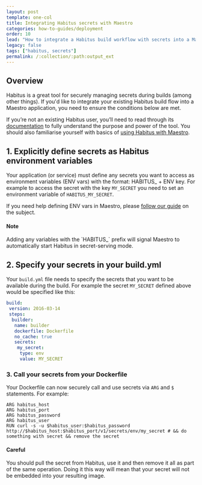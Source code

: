 ```yaml
---
layout: post
template: one-col
title: Integrating Habitus secrets with Maestro
categories: how-to-guides/deployment
order: 10
lead: "How to integrate a Habitus build workflow with secrets into a Maestro application"
legacy: false
tags: ["habitus, secrets"]
permalink: /:collection/:path:output_ext
---
```


## Overview

Habitus is a great tool for securely managing secrets during builds (among other things). If you'd like to integrate your existing Habitus build flow into a Maestro application, you need to ensure the conditions below are met.

If you’re not an existing Habitus user, you’ll need to read through its [documentation](http://www.habitus.io/) to fully understand the purpose and power of the tool. You should also familiarise yourself with basics of [using Habitus with Maestro](/maestro/how-to-guides/deployment/docker-service-configuration.html#using-habitus-for-builds).

## 1. Explicitly define secrets as Habitus environment variables

Your application (or service) must define any secrets you want to access as environment variables (ENV vars) with the format: HABITUS_ + ENV key. For example to access the secret with the key `MY_SECRET` you need to set an environment variable of `HABITUS_MY_SECRET`.

If you need help defining ENV vars in Maestro, please [follow our guide](/maestro/tutorials/env-vars.html) on the subject.

#### Note
<div class="notice"><p>
Adding any variables with the `HABITUS_` prefix will signal Maestro to automatically start Habitus in secret-serving mode.
</p></div>

## 2. Specify your secrets in your build.yml

Your `build.yml` file needs to specify the secrets that you want to be available during the build. For example the secret `MY_SECRET` defined above would be specified like this:

```yaml
build: 
 version: 2016-03-14 
 steps: 
  builder: 
   name: builder 
   dockerfile: Dockerfile 
   no_cache: true 
   secrets: 
    my_secret: 
     type: env 
     value: MY_SECRET
```

### 3. Call your secrets from your Dockerfile

Your Dockerfile can now securely call and use secrets via `ARG` and `$` statements. For example:

```docker
ARG habitus_host
ARG habitus_port
ARG habitus_password
ARG habitus_user
RUN curl -s -u $habitus_user:$habitus_password http://$habitus_host:$habitus_port/v1/secrets/env/my_secret # && do something with secret && remove the secret
```


#### Careful
<div class="notice notice-warning"><p>
You should pull the secret from Habitus, use it and then remove it all as part of the same operation. Doing it this way will mean that your secret will not be embedded into your resulting image.</p></div>